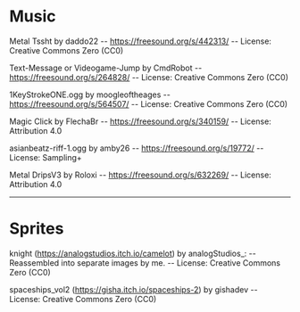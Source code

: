 # Music

Metal Tssht by daddo22 -- https://freesound.org/s/442313/ -- License: Creative Commons Zero (CC0)

Text-Message or Videogame-Jump by CmdRobot -- https://freesound.org/s/264828/ -- License: Creative Commons Zero (CC0)

1KeyStrokeONE.ogg by moogleoftheages -- https://freesound.org/s/564507/ -- License: Creative Commons Zero (CC0)

Magic Click by FlechaBr -- https://freesound.org/s/340159/ -- License: Attribution 4.0 

asianbeatz-riff-1.ogg by amby26 -- https://freesound.org/s/19772/ -- License: Sampling+

Metal DripsV3 by Roloxi -- https://freesound.org/s/632269/ -- License: Attribution 4.0

---

# Sprites

knight (https://analogstudios.itch.io/camelot) by analogStudios_: -- Reassembled into separate images by me. -- License: Creative Commons Zero (CC0)

spaceships_vol2 (https://gisha.itch.io/spaceships-2) by gishadev -- License: Creative Commons Zero (CC0)